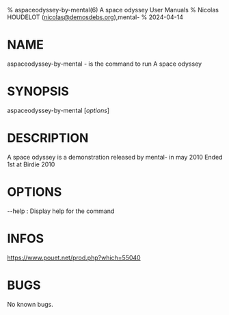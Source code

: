 % aspaceodyssey-by-mental(6) A space odyssey User Manuals
% Nicolas HOUDELOT (nicolas@demosdebs.org),mental-
% 2024-04-14

# NAME
aspaceodyssey-by-mental - is the command to run A space odyssey 

# SYNOPSIS
aspaceodyssey-by-mental [*options*]

# DESCRIPTION
A space odyssey  is a demonstration released by mental- in may 2010
Ended 1st at Birdie 2010

# OPTIONS
\--help
:   Display help for the command

# INFOS
https://www.pouet.net/prod.php?which=55040

# BUGS
No known bugs.
